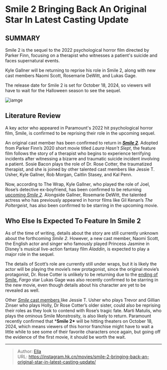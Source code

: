 #  Smile 2 Bringing Back An Original Star In Latest Casting Update


## SUMMARY 




Smile 2 is the sequel to the 2022 psychological horror film directed by Parker Finn, focusing on a therapist who witnesses a patient&#39;s suicide and faces supernatural events.           

Kyle Gallner will be returning to reprise his role in Smile 2, along with new cast members Naomi Scott, Rosemarie DeWitt, and Lukas Gage.

The release date for Smile 2 is set for October 18, 2024, so viewers will have to wait for the Halloween season to see the sequel.



![iamge](https://static1.srcdn.com/wordpress/wp-content/uploads/2022/11/Smile---Rose.jpg)

## Literature Review

A key actor who appeared in Paramount&#39;s 2022 hit psychological horror film, Smile, is confirmed to be reprising their role in the upcoming sequel.

An original cast member has been confirmed to return in ***[Smile 2](https://screenrant.com/tag/smile-2/)***. Adopted from Parker Finn’s 2020 short movie titled *Laura Hasn&#39;t Slept*, the feature film follows the story of a therapist who begins to experience terrifying incidents after witnessing a bizarre and traumatic suicide incident involving a patient. Sosie Bacon plays the role of Dr. Rose Cotter, the traumatized therapist, and she is joined by other talented cast members like Jessie T. Usher, Kyle Gallner, Rob Morgan, Caitlin Stasey, and Kal Penn.

Now, according to The Wrap, Kyle Gallner, who played the role of Joel, Rose’s detective ex-boyfriend, has been confirmed to be returning [upcoming *Smile 2*](https://screenrant.com/smile-2-movie-release-date-cast-updates/). Alongside Gallner, Rosemarie DeWitt, the talented actress who has previously appeared in horror films like Gil Kenan’s *The Poltergeist*, has also been confirmed to be starring in the upcoming movie.



## Who Else Is Expected To Feature In Smile 2



As of the time of writing, details about the story are still currently unknown about the forthcoming *Smile 2*. However, a new cast member, Naomi Scott, the English actor and singer who famously played Princess Jasmine in Disney&#39;s musical live-action fantasy film *Aladdin*, is expected to play a major role in the sequel.

The details of Scott’s role are currently still under wraps, but it is likely the actor will be playing the movie’s new protagonist, since the original movie’s protagonist, Dr. Rose Cotter is unlikely to be returning due to the [ending of Smile.](https://screenrant.com/smile-movie-ending-explained/) *Fargo* star Lukas Gage was also recently confirmed to be starring in the new movie, even though details about his character are yet to be revealed as well.

Other [*Smile* cast members ](https://screenrant.com/smile-cast-character-guide/)like Jessie T. Usher who plays Trevor and Gillian Zinser who plays Holly, Dr Rose Cotter’s older sister, could also be reprising their roles as they look to contend with Rose’s tragic fate. Marti Matulis, who plays the ominous Smile Monstrosity, is also likely to return. Paramount recently confirmed that ***Smile 2\*** will be hitting theaters on October 18, 2024, which means viewers of this horror franchise might have to wait a little while to see some of their favorite characters once again, but going off the evidence of the first movie, it should be worth the wait.


---

> Author: [Ella](https://instagram.hk.cn/)  
> URL: https://instagram.hk.cn/movies/smile-2-bringing-back-an-original-star-in-latest-casting-update/  


